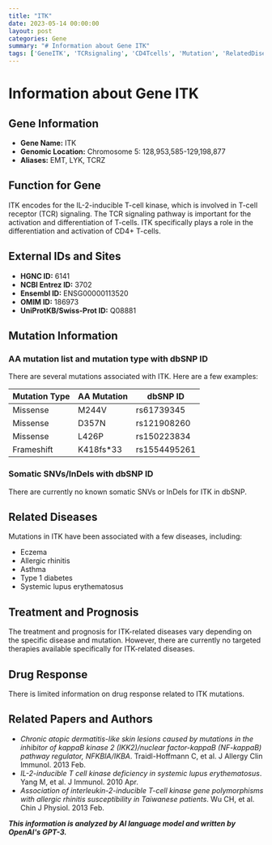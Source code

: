 ```yaml
---
title: "ITK"
date: 2023-05-14 00:00:00
layout: post
categories: Gene
summary: "# Information about Gene ITK"
tags: ['GeneITK', 'TCRsignaling', 'CD4Tcells', 'Mutation', 'RelatedDiseases', 'Treatment', 'DrugResponse', 'ResearchPapers']
---
```


# Information about Gene ITK

## Gene Information
- **Gene Name:** ITK
- **Genomic Location:** Chromosome 5: 128,953,585-129,198,877
- **Aliases:** EMT, LYK, TCRZ

## Function for Gene
ITK encodes for the IL-2-inducible T-cell kinase, which is involved in T-cell receptor (TCR) signaling. The TCR signaling pathway is important for the activation and differentiation of T-cells. ITK specifically plays a role in the differentiation and activation of CD4+ T-cells.

## External IDs and Sites
- **HGNC ID:** 6141
- **NCBI Entrez ID:** 3702
- **Ensembl ID:** ENSG00000113520
- **OMIM ID:** 186973
- **UniProtKB/Swiss-Prot ID:** Q08881

## Mutation Information
### AA mutation list and mutation type with dbSNP ID
There are several mutations associated with ITK. Here are a few examples:

Mutation Type | AA Mutation | dbSNP ID
--- | --- | ---
Missense | M244V | rs61739345
Missense | D357N | rs121908260
Missense | L426P | rs150223834
Frameshift | K418fs*33 | rs1554495261

### Somatic SNVs/InDels with dbSNP ID
There are currently no known somatic SNVs or InDels for ITK in dbSNP.

## Related Diseases
Mutations in ITK have been associated with a few diseases, including:

- Eczema
- Allergic rhinitis
- Asthma
- Type 1 diabetes
- Systemic lupus erythematosus

## Treatment and Prognosis
The treatment and prognosis for ITK-related diseases vary depending on the specific disease and mutation. However, there are currently no targeted therapies available specifically for ITK-related diseases.

## Drug Response
There is limited information on drug response related to ITK mutations.

## Related Papers and Authors
- *Chronic atopic dermatitis-like skin lesions caused by mutations in the inhibitor of kappaB kinase 2 (IKK2)/nuclear factor-kappaB (NF-kappaB) pathway regulator, NFKBIA/IKBA*. Traidl-Hoffmann C, et al. J Allergy Clin Immunol. 2013 Feb.
- *IL-2-inducible T cell kinase deficiency in systemic lupus erythematosus*. Yang M, et al. J Immunol. 2010 Apr.
- *Association of interleukin-2-inducible T-cell kinase gene polymorphisms with allergic rhinitis susceptibility in Taiwanese patients*. Wu CH, et al. Chin J Physiol. 2013 Feb.

**_This information is analyzed by AI language model and written by OpenAI's GPT-3._**